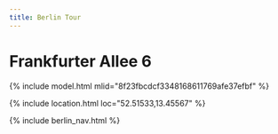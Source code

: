 ```yaml
---
title: Berlin Tour
---
```


# Frankfurter Allee 6

{% include model.html mlid="8f23fbcdcf3348168611769afe37efbf" %}

{% include location.html loc="52.51533,13.45567" %}

{% include berlin_nav.html %}
